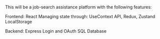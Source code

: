 This will be a job-search assistance platform with the following features:

Frontend: React
Managing state through: UseContext API, Redux, Zustand
LocalStorage

Backend: Express
Login and OAuth
SQL Database

